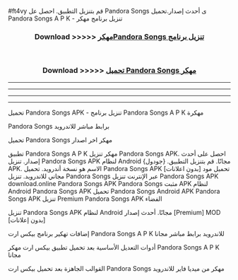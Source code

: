 #ft4vy قم بتنزيل التطبيق. احصل عل Pandora Songs  ى أحدث إصدار.تحميل Pandora Songs  A P K - تنزيل برنامج مهكر



<div align="center">
<h3>Download >>>>> <a href="https://ar-sites.web.app/?ar= Pandora Songs ">مهكرPandora Songs  تنزيل برنامج</a></h3><br>

<h3>Download >>>>> <a href="https://ar-sites.web.app/?ar= Pandora Songs ">تحميل Pandora Songs  مهكر</a></h3>
</div>


----------------------------------------------------------

----------------------------------------------------------

----------------------------------------------------------

----------------------------------------------------------


تحميل Pandora Songs  APK - تنزيل برنامج Pandora Songs  A P K مهكرة

Pandora Songs  برابط مباشر للاندرويد

تحميل Pandora Songs  مهكر اخر اصدار

تطبيق Pandora Songs  A P K مهكر
تنزيل Pandora Songs  APK. احصل على أحدث إصدار.
تنزيل Pandora Songs  APK لنظام Android مجانًا.
قم بتنزيل التطبيق. {جودول} APK. الاسم هو نسخة أندرويد.
تحميل Pandora Songs  APK [بدون اعلانات]
تحميل مود مجاني للاندرويد.
تنزيل Pandora Songs  عبر الإنترنت
تنزيل Pandora Songs  APK
download.online Pandora Songs  APK
Pandora Songs  مثبت APK لنظام Android
Pandora Songs  APK
تحميل Pandora Songs  Android APK
Pandora Songs  APK تنزيل Premium
Pandora Songs  APK الفضاء

تنزيل Pandora Songs  APK لنظام Android مجانًا. أحدث إصدار [Premium] MOD [بدون إعلانات]

إضافات تهكير برنامج بيكس ارت Pandora Songs  A P K للاندرويد برابط مباشر مجانا

أدوات التعديل الأساسية بعد تحميل تطبيق بيكس ارت مهكر Pandora Songs  A P K مجانا

القوالب الجاهزة بعد تحميل بيكس ارت Pandora Songs  مهكر من ميديا فاير للاندرويد




